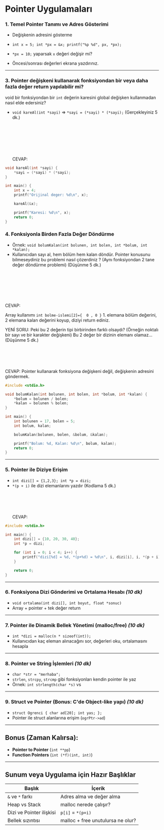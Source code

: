 Pointer Uygulamaları
=====================

### 1. Temel Pointer Tanımı ve Adres Gösterimi

* Değişkenin adresini gösterme
* `int x = 5; int *px = &x; printf("%p %d", px, *px);`

* `*px = 10;` yaparsak `x` değeri değişir mi?
* Öncesi/sonrası değerleri ekrana yazdırınız.

---

### 3. Pointer değişkeni kullanarak fonksiyondan bir veya daha fazla değer return yapılabilir mi?

void bir fonksiyondan bir `int` değerin karesini global değişken kullanmadan nasıl elde edersiniz? 
* `void kareAl(int *sayi)` ⇒ `*sayi = (*sayi) * (*sayi);` (Gerçekleyiniz 5 dk.)
\
\
\
\
\
\
\
\
CEVAP:
```c
void kareAl(int *sayi) {
    *sayi = (*sayi) * (*sayi);
}

int main() {
    int x = 4;
    printf("Orijinal deger: %d\n", x);

    kareAl(&x);

    printf("Karesi: %d\n", x);
    return 0;
}
```

### 4. Fonksiyonla Birden Fazla Değer Döndürme

* Örnek: `void bolumKalan(int bolunen, int bolen, int *bolum, int *kalan);`
* Kullanıcıdan sayı al, hem bölüm hem kalan döndür. Pointer konusunu bilmeseydiniz bu problemi nasıl çözerdiniz ? (Aynı fonksiyondan 2 tane değer döndürme problemi)
(Düşünme 5 dk.)

\
\
\
\
\
\
CEVAP:

Array kullanımı
`int bolme-islemi[2]={  0 , 0 }` 1. elemana bölüm değerini, 2 elemana kalan değerini koyup, diziyi return ediniz.


YENİ SORU:
Peki bu 2 değerin tipi birbirinden farklı olsaydı? (Örneğin noktalı bir sayı ve bir karakter değişkeni)
Bu 2 değer bir dizinin elemanı olamaz...
(Düşünme 5 dk.)
\
\
\
\
\
\
CEVAP:
Pointer kullanarak fonksiyona değişkeni değil, değişkenin adresini göndermek.

```c
#include <stdio.h>

void bolumKalan(int bolunen, int bolen, int *bolum, int *kalan) {
    *bolum = bolunen / bolen;
    *kalan = bolunen % bolen;
}

int main() {
    int bolunen = 17, bolen = 5;
    int bolum, kalan;

    bolumKalan(bolunen, bolen, &bolum, &kalan);

    printf("Bolum: %d, Kalan: %d\n", bolum, kalan);
    return 0;
}
```

---

### 5. Pointer ile Diziye Erişim

* `int dizi[] = {1,2,3}; int *p = dizi;`
* `*(p + i)` ile dizi elemanlarını yazdır
(Kodlama 5 dk.)
\
\
\
\
\
\
CEVAP:

```c
#include <stdio.h>

int main() {
    int dizi[] = {10, 20, 30, 40};
    int *p = dizi;

    for (int i = 0; i < 4; i++) {
        printf("dizi[%d] = %d, *(p+%d) = %d\n", i, dizi[i], i, *(p + i));
    }

    return 0;
}
```
---

### 6. Fonksiyona Dizi Gönderimi ve Ortalama Hesabı *(10 dk)*

* `void ortalama(int dizi[], int boyut, float *sonuc)`
* Array + pointer + tek değer return

---

### 7. Pointer ile Dinamik Bellek Yönetimi (malloc/free) *(10 dk)*

* `int *dizi = malloc(n * sizeof(int));`
* Kullanıcıdan kaç eleman alınacağını sor, değerleri oku, ortalamasını hesapla

---

### 8. Pointer ve String İşlemleri *(10 dk)*

* `char *str = "merhaba";`
* `strlen`, `strcpy`, `strcmp` gibi fonksiyonları kendin pointer ile yaz
* Örnek: `int strlength(char *s)` vs

---

### 9. Struct ve Pointer (Bonus: C'de Object-like yapı) *(10 dk)*

* `struct Ogrenci { char ad[20]; int yas; };`
* Pointer ile struct alanlarına erişim (`ogrPtr->ad`)

---

## Bonus (Zaman Kalırsa):

* **Pointer to Pointer** (`int **pp`)
* **Function Pointers** (`int (*f)(int, int)`)

---

## Sunum veya Uygulama için Hazır Başlıklar

| Başlık                   | İçerik                            |
| ------------------------ | --------------------------------- |
| `&` ve `*` farkı         | Adres alma ve değer alma          |
| Heap vs Stack            | malloc nerede çalışır?            |
| Dizi ve Pointer ilişkisi | `p[i]` = `*(p+i)`                 |
| Bellek sızıntısı         | malloc + free unutulursa ne olur? |


